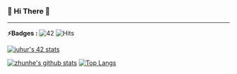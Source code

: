 ### 👋 Hi There 👋

---

**⚡️Badges :** ![42](https://badgen.net/badge/Born2Code/juhur/yellow?cache=86400&icon=https://meta.intra.42.fr/assets/42_logo-7dfc9110a5319a308863b96bda33cea995046d1731cebb735e41b16255106c12.svg) ![Hits](https://hits.seeyoufarm.com/api/count/incr/badge.svg?url=https%3A%2F%2Fgithub.com%2Fzhunhe)

[![juhur's 42 stats](https://badge42.herokuapp.com/api/stats/juhur?privacyEmail=true&darkmode=true)](https://github.com/JaeSeoKim/badge42)

[![zhunhe's github stats](https://github-readme-stats.vercel.app/api?username=zhunhe&show_icons=true&theme=dark)](https://github.com/anuraghazra/github-readme-stats)
[![Top Langs](https://github-readme-stats.vercel.app/api/top-langs/?username=zhunhe&layout=compact&exclude_repo=study&langs_count=10&theme=dark)](https://github.com/anuraghazra/github-readme-stats)
